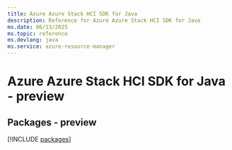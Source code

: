 ```yaml
---
title: Azure Azure Stack HCI SDK for Java
description: Reference for Azure Azure Stack HCI SDK for Java
ms.date: 06/13/2025
ms.topic: reference
ms.devlang: java
ms.service: azure-resource-manager
---
```

# Azure Azure Stack HCI SDK for Java - preview
## Packages - preview
[!INCLUDE [packages](azure-stack-hci-index.md)]